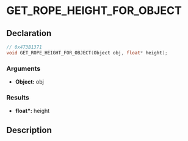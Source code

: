 # GET_ROPE_HEIGHT_FOR_OBJECT

## Declaration
```cpp
// 0x473B1371
void GET_ROPE_HEIGHT_FOR_OBJECT(Object obj, float* height);
```

### Arguments
- **Object:** obj

### Results
- **float\*:** height

## Description
